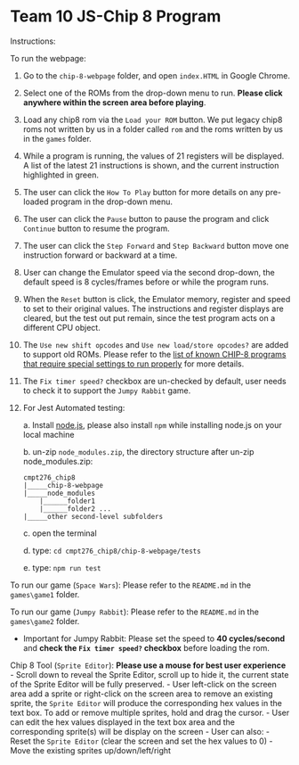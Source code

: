 # Team 10 JS-Chip 8 Program

Instructions:

To run the webpage: 

1. Go to the `chip-8-webpage` folder, and open `index.HTML` in Google Chrome.
2. Select one of the ROMs from the drop-down menu to run. **Please click anywhere within the screen area before playing**.
3. Load any chip8 rom via the `Load your ROM` button. We put legacy chip8 roms not written by us in a folder called `rom` and the roms written by us in the `games` folder.
4. While a program is running, the values of 21  registers will be displayed. A list of the latest 21 instructions is shown, and the current instruction highlighted in green. 
5. The user can click the `How To Play` button for more details on any pre-loaded program in the drop-down menu.
6. The user can click the `Pause` button to pause the program and click `Continue` button to resume the program. 
7. The user can click the `Step Forward` and `Step Backward` button move one instruction forward or backward at a time. 
8. User can change the Emulator speed via the second drop-down, the default speed is 8 cycles/frames before or while the program runs. 
9. When the `Reset` button is click, the Emulator memory, register and speed to set to their original values. The instructions and register displays are cleared, but the test out put remain, since the test program acts on a different CPU object. 
10. The `Use new shift opcodes` and `Use new load/store opcodes?` are added to support old ROMs. Please refer to the [list of known CHIP-8 programs that require special settings to run properly](https://github.com/tomdaley92/Kiwi8/issues/9) for more details. 
11. The `Fix timer speed?` checkbox are un-checked by default, user needs to check it to support the `Jumpy Rabbit` game. 
12. For Jest Automated testing:

    a. Install [node.js](https://nodejs.org/en/), please also install `npm` while installing node.js on your local machine 

    b. un-zip `node_modules.zip`, the directory structure after un-zip node_modules.zip:

        cmpt276_chip8 
        |_____chip-8-webpage 
        |_____node_modules 
            |______folder1 
            |______folder2 ... 
        |_____other second-level subfolders 

    c. open the terminal

    d. type: `cd cmpt276_chip8/chip-8-webpage/tests`

    e. type: `npm run test`

To run our game (`Space Wars`): Please refer to the `README.md` in the `games\game1` folder.

To run our game (`Jumpy Rabbit`): Please refer to the `README.md` in the `games\game2` folder.
 - Important for Jumpy Rabbit: Please set the speed to **40 cycles/second** and **check the `Fix timer speed?` checkbox** before loading the rom.

 Chip 8 Tool (`Sprite Editor`): **Please use a mouse for best user experience**
    - Scroll down to reveal the Sprite Editor, scroll up to hide it, the current state of the Sprite Editor will be fully preserved.
    - User left-click on the screen area add a sprite or right-click on the screen area to remove an existing sprite, the `Sprite Editor` will produce the corresponding hex values in the text box. To add or remove multiple sprites, hold and drag the cursor. 
    - User can edit the hex values displayed in the text box area and the corresponding sprite(s) will be display on the screen
    - User can also:
        - Reset the `Sprite Editor` (clear the screen and set the hex values to 0)
        - Move the existing sprites up/down/left/right